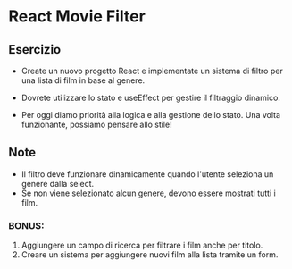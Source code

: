 # React Movie Filter

## Esercizio

- Create un nuovo progetto React e implementate un sistema di filtro per una lista di film in base al genere.

- Dovrete utilizzare lo stato e useEffect per gestire il filtraggio dinamico.
- Per oggi diamo priorità alla logica e alla gestione dello stato. Una volta funzionante, possiamo pensare allo stile!

## Note

- Il filtro deve funzionare dinamicamente quando l'utente seleziona un genere dalla select.
- Se non viene selezionato alcun genere, devono essere mostrati tutti i film.

### BONUS:

1. Aggiungere un campo di ricerca per filtrare i film anche per titolo.
2. Creare un sistema per aggiungere nuovi film alla lista tramite un form.
